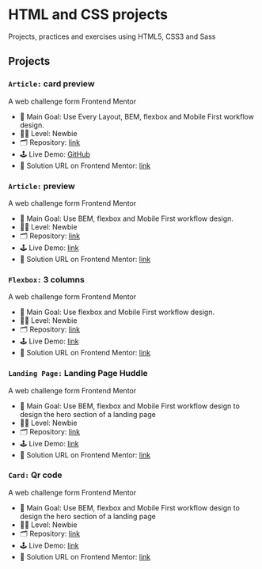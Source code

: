 # HTML and CSS projects

Projects, practices and exercises using HTML5, CSS3 and Sass

## Projects

### `Article:` card preview

A web challenge form Frontend Mentor

- 🎯 Main Goal: Use Every Layout, BEM, flexbox and Mobile First workflow design.
- 🧑‍💻 Level: Newbie
- 🗂️ Repository: [link](https://github.com/orses/html-css/tree/main/card_product_preview)
- 🕹️ Live Demo: [GitHub](https://orses.github.io/html-css/card_product_preview/)
- 📄 Solution URL on Frontend Mentor: [link](https://www.frontendmentor.io/solutions/responsive-card-using-media-queries-to-a-minimum-S86-8ov5Na)

### `Article:` preview

A web challenge form Frontend Mentor

- 🎯 Main Goal: Use BEM, flexbox and Mobile First workflow design.
- 🧑‍💻 Level: Newbie
- 🗂️ Repository: [link](https://github.com/orses/html-css/tree/main/article_preview)
- 🕹️ Live Demo: [link](https://orses.github.io/html-css/article_preview/)
- 📄 Solution URL on Frontend Mentor: [link](https://www.frontendmentor.io/solutions/mobile-first-bem-css-transitions-and-iife-javascript-function-_7SDIFelBd)

### `Flexbox:` 3 columns

A web challenge form Frontend Mentor

- 🎯 Main Goal: Use flexbox and Mobile First workflow design.
- 🧑‍💻 Level: Newbie
- 🗂️ Repository: [link](https://github.com/orses/html-css/tree/main/flex_columns)
- 🕹️ Live Demo: [link](https://orses.github.io/html-css/flex_columns/)
- 📄 Solution URL on Frontend Mentor: [link](https://www.frontendmentor.io/solutions/flexbox-with-bem-names-variables-and-media-queries-h2loVogl5i)

### `Landing Page:` Landing Page Huddle

A web challenge form Frontend Mentor

- 🎯 Main Goal: Use BEM, flexbox and Mobile First workflow design to design the hero section of a landing page
- 🧑‍💻 Level: Newbie
- 🗂️ Repository: [link](https://github.com/orses/html-css/tree/main/landing_page_huddle)
- 🕹️ Live Demo: [link](https://orses.github.io/html-css/landing_page_huddle/)
- 📄 Solution URL on Frontend Mentor: [link](https://www.frontendmentor.io/solutions/landing-page-with-bem-qww4-99pEs)

### `Card:` Qr code

A web challenge form Frontend Mentor

- 🎯 Main Goal: Use BEM, flexbox and Mobile First workflow design to design the hero section of a landing page
- 🧑‍💻 Level: Newbie
- 🗂️ Repository: [link](https://github.com/orses/html-css/tree/main/card_qr_code)
- 🕹️ Live Demo: [link](https://orses.github.io/html-css/card_qr_code/)
- 📄 Solution URL on Frontend Mentor: [link](https://www.frontendmentor.io/solutions/landing-page-with-bem-qww4-99pEs)

<!-- <div>
https://github.com/anuraghazra/github-readme-stats

  <a href="https://github.com/orses">
    <img  width="405" src="https://github-readme-stats.vercel.app/api?username=orses&show_icons=true&theme=dracula&include_all_commits=true&count_private=true"/>
    <img   width="400" src="https://github-readme-stats.vercel.app/api/top-langs/?username=orses&layout=compact&langs_count=7&theme=dracula"/>
  </a>
</div> -->

